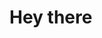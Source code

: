 # Hey there

<!--
**ducktheduck/ducktheduck** is a ✨ _special_ ✨ repository because its `README.md` (this file) appears on your GitHub profile.

My name is Sebastian, highschool student, aspiring to be a Software Engineer.
I made a customisable Discord bot, *Atreus* for a special community. 
▪ I'm currently working on a special project made in Python and another few programming languages.
▪ You can find me on:
  ◾ Discord: duck.#0586

